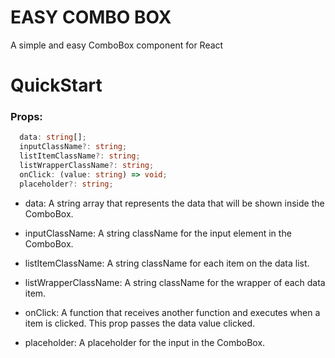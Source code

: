 # **EASY COMBO BOX**

A simple and easy ComboBox component for React 

# **QuickStart**

### Props:

```typescript
  data: string[];
  inputClassName?: string;
  listItemClassName?: string;
  listWrapperClassName?: string;
  onClick: (value: string) => void;
  placeholder?: string;
```

+ data: A string array that represents the data that will be shown inside the ComboBox.

+ inputClassName: A string className for the input element in the ComboBox.

+ listItemClassName: A string className for each item on the data list.

+ listWrapperClassName: A string className for the wrapper of each data item.

+ onClick: A function that receives another function and executes when a item is clicked. This prop passes the data value clicked.

+ placeholder: A placeholder for the input in the ComboBox.